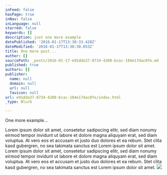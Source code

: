 ```yaml
---
inFeed: false
hasPage: true
inNav: false
inLanguage: null
starred: false
keywords: []
description: just one more example
datePublished: '2016-01-17T13:30:33.428Z'
dateModified: '2016-01-17T13:30:30.053Z'
title: One more post...
author: []
sourcePath: _posts/2016-01-17-e91dda37-8734-4200-bcac-184e17dac0fe.md
published: true
authors: []
publisher:
  name: null
  domain: null
  url: null
  favicon: null
url: e91dda37-8734-4200-bcac-184e17dac0fe/index.html
_type: Blurb

---
```

One more example...

Lorem ipsum dolor sit amet, consetetur sadipscing elitr, sed diam nonumy eirmod tempor invidunt ut labore et dolore magna aliquyam erat, sed diam voluptua. At vero eos et accusam et justo duo dolores et ea rebum. Stet clita kasd gubergren, no sea takimata sanctus est Lorem ipsum dolor sit amet. Lorem ipsum dolor sit amet, consetetur sadipscing elitr, sed diam nonumy eirmod tempor invidunt ut labore et dolore magna aliquyam erat, sed diam voluptua. At vero eos et accusam et justo duo dolores et ea rebum. Stet clita kasd gubergren, no sea takimata sanctus est Lorem ipsum dolor sit amet.
![](https://the-grid-user-content.s3-us-west-2.amazonaws.com/c6ef04f5-029a-4b0f-b98c-446597e376b6.jpg)
